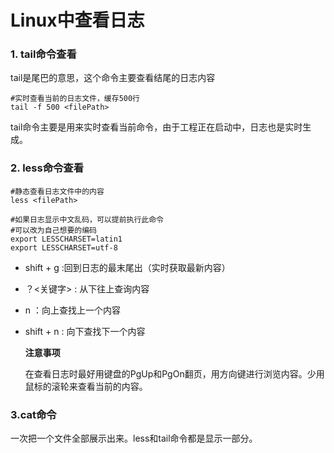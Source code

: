 # Linux中查看日志

### 1. tail命令查看

tail是尾巴的意思，这个命令主要查看结尾的日志内容

```shell
#实时查看当前的日志文件，缓存500行
tail -f 500 <filePath>
```

tail命令主要是用来实时查看当前命令，由于工程正在启动中，日志也是实时生成。

### 2. less命令查看

```shell
#静态查看日志文件中的内容
less <filePath>

#如果日志显示中文乱码，可以提前执行此命令
#可以改为自己想要的编码
export LESSCHARSET=latin1
export LESSCHARSET=utf-8
```

- shift + g :回到日志的最末尾出（实时获取最新内容）

- ？<关键字> : 从下往上查询内容

- n ：向上查找上一个内容

- shift + n : 向下查找下一个内容

  **注意事项**

  在查看日志时最好用键盘的PgUp和PgOn翻页，用方向键进行浏览内容。少用鼠标的滚轮来查看当前的内容。

### 3.cat命令

一次把一个文件全部展示出来。less和tail命令都是显示一部分。